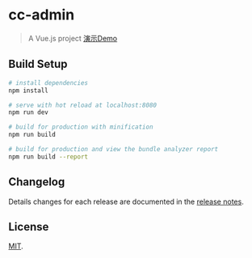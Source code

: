 # cc-admin

> A Vue.js project [演示Demo](http://clearives.cc/project/cc-admin/index.html)


## Build Setup

``` bash
# install dependencies
npm install

# serve with hot reload at localhost:8080
npm run dev

# build for production with minification
npm run build

# build for production and view the bundle analyzer report
npm run build --report
```


## Changelog

Details changes for each release are documented in the [release notes](https://github.com/Clearives/cc-admin/releases).

## License
[MIT](https://github.com/Clearives/cc-admin/blob/master/LICENSE).
